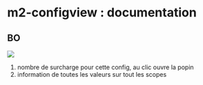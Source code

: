 # m2-configview : documentation

## BO
![](https://i.ibb.co/tcJPgyn/configview-bo.png)

1) nombre de surcharge pour cette config, au clic ouvre la popin
2) information de toutes les valeurs sur tout les scopes